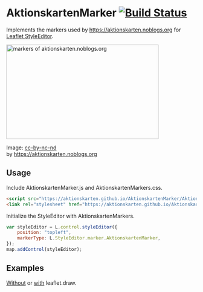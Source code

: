 AktionskartenMarker [![Build Status](https://travis-ci.org/aktionskarten/AktionskartenMarker.svg?branch=gh-pages)](https://travis-ci.org/aktionskarten/AktionskartenMarker)
===================

Implements the markers used by https://aktionskarten.noblogs.org for [Leaflet StyleEditor](https://github.com/dwilhelm89/Leaflet.StyleEditor).

<img width="403" height="250" src="https://aktionskarten.github.io/AktionskartenMarker/AktionskartenMarker.png" alt="markers of aktionskarten.noblogs.org" title="markers with courtesy of https://aktionskarten.noblogs.org" />

Image: [cc-by-nc-nd](https://creativecommons.org/licenses/by-nc-nd/4.0/)  
by https://aktionskarten.noblogs.org


Usage
-----

Include AktionskartenMarker.js and AktionskartenMarkers.css.
```html
<script src="https://aktionskarten.github.io/AktionskartenMarker/AktionskartenMarker.js"></script>
<link rel="stylesheet" href="https://aktionskarten.github.io/AktionskartenMarker/AktionskartenMarker.css" />
```

Initialize the StyleEditor with AktionskartenMarkers.

```javascript
var styleEditor = L.control.styleEditor({
    position: "topleft",
    markerType: L.StyleEditor.marker.AktionskartenMarker,
});
map.addControl(styleEditor);
````

Examples
------

[Without](https://aktionskarten.github.io/AktionskartenMarker/) or [with](https://aktionskarten.github.io/AktionskartenMarker/StyleEditorWithLeafletDraw.html) leaflet.draw.
